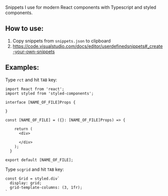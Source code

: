 Snippets I use for modern React components with Typescript and styled components.

## How to use:
1) Copy snippets from `snippets.json` to clipboard
2) https://code.visualstudio.com/docs/editor/userdefinedsnippets#_create-your-own-snippets


## Examples:

Type `rct` and hit `TAB` key:

```
import React from 'react';
import styled from 'styled-components';

interface [NAME_OF_FILE]Props {

}

const [NAME_OF_FILE] = ({}: [NAME_OF_FILE]Props) => {
   
    return (
      <div>
        
      </div>
    );
  }

export default [NAME_OF_FILE];
```


Type `scgrid` and hit `TAB` key:

```
const Grid = styled.div`
  display: grid;
  grid-template-columns: (3, 1fr);
`
```